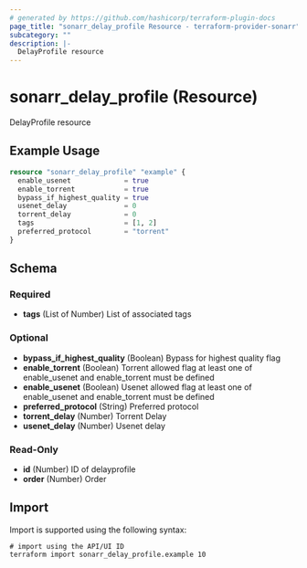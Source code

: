 ```yaml
---
# generated by https://github.com/hashicorp/terraform-plugin-docs
page_title: "sonarr_delay_profile Resource - terraform-provider-sonarr"
subcategory: ""
description: |-
  DelayProfile resource
---
```


# sonarr_delay_profile (Resource)

DelayProfile resource

## Example Usage

```terraform
resource "sonarr_delay_profile" "example" {
  enable_usenet             = true
  enable_torrent            = true
  bypass_if_highest_quality = true
  usenet_delay              = 0
  torrent_delay             = 0
  tags                      = [1, 2]
  preferred_protocol        = "torrent"
}
```

<!-- schema generated by tfplugindocs -->
## Schema

### Required

- **tags** (List of Number) List of associated tags

### Optional

- **bypass_if_highest_quality** (Boolean) Bypass for highest quality flag
- **enable_torrent** (Boolean) Torrent allowed flag at least one of enable_usenet and enable_torrent must be defined
- **enable_usenet** (Boolean) Usenet allowed flag at least one of enable_usenet and enable_torrent must be defined
- **preferred_protocol** (String) Preferred protocol
- **torrent_delay** (Number) Torrent Delay
- **usenet_delay** (Number) Usenet delay

### Read-Only

- **id** (Number) ID of delayprofile
- **order** (Number) Order

## Import

Import is supported using the following syntax:

```shell
# import using the API/UI ID
terraform import sonarr_delay_profile.example 10
```
